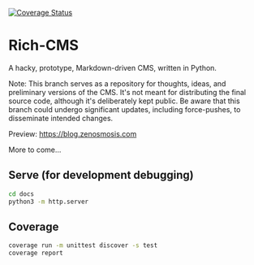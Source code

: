 
[![Coverage Status](https://coveralls.io/repos/github/jzombie/rich-cms/badge.svg)](https://coveralls.io/github/jzombie/rich-cms)

# Rich-CMS

A hacky, prototype, Markdown-driven CMS, written in Python.

Note: This branch serves as a repository for thoughts, ideas, and preliminary versions of the CMS. It's not meant for distributing the final source code, although it's deliberately kept public. Be aware that this branch could undergo significant updates, including force-pushes, to disseminate intended changes.

Preview: https://blog.zenosmosis.com

More to come...

## Serve (for development debugging)

```bash
cd docs
python3 -m http.server
```

## Coverage

```bash
coverage run -m unittest discover -s test
coverage report
```
